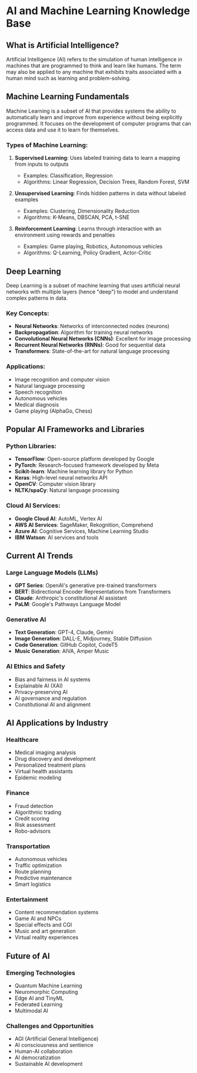 # AI and Machine Learning Knowledge Base

## What is Artificial Intelligence?

Artificial Intelligence (AI) refers to the simulation of human intelligence in machines that are programmed to think and learn like humans. The term may also be applied to any machine that exhibits traits associated with a human mind such as learning and problem-solving.

## Machine Learning Fundamentals

Machine Learning is a subset of AI that provides systems the ability to automatically learn and improve from experience without being explicitly programmed. It focuses on the development of computer programs that can access data and use it to learn for themselves.

### Types of Machine Learning:

1. **Supervised Learning**: Uses labeled training data to learn a mapping from inputs to outputs
   - Examples: Classification, Regression
   - Algorithms: Linear Regression, Decision Trees, Random Forest, SVM

2. **Unsupervised Learning**: Finds hidden patterns in data without labeled examples
   - Examples: Clustering, Dimensionality Reduction
   - Algorithms: K-Means, DBSCAN, PCA, t-SNE

3. **Reinforcement Learning**: Learns through interaction with an environment using rewards and penalties
   - Examples: Game playing, Robotics, Autonomous vehicles
   - Algorithms: Q-Learning, Policy Gradient, Actor-Critic

## Deep Learning

Deep Learning is a subset of machine learning that uses artificial neural networks with multiple layers (hence "deep") to model and understand complex patterns in data.

### Key Concepts:
- **Neural Networks**: Networks of interconnected nodes (neurons)
- **Backpropagation**: Algorithm for training neural networks
- **Convolutional Neural Networks (CNNs)**: Excellent for image processing
- **Recurrent Neural Networks (RNNs)**: Good for sequential data
- **Transformers**: State-of-the-art for natural language processing

### Applications:
- Image recognition and computer vision
- Natural language processing
- Speech recognition
- Autonomous vehicles
- Medical diagnosis
- Game playing (AlphaGo, Chess)

## Popular AI Frameworks and Libraries

### Python Libraries:
- **TensorFlow**: Open-source platform developed by Google
- **PyTorch**: Research-focused framework developed by Meta
- **Scikit-learn**: Machine learning library for Python
- **Keras**: High-level neural networks API
- **OpenCV**: Computer vision library
- **NLTK/spaCy**: Natural language processing

### Cloud AI Services:
- **Google Cloud AI**: AutoML, Vertex AI
- **AWS AI Services**: SageMaker, Rekognition, Comprehend
- **Azure AI**: Cognitive Services, Machine Learning Studio
- **IBM Watson**: AI services and tools

## Current AI Trends

### Large Language Models (LLMs)
- **GPT Series**: OpenAI's generative pre-trained transformers
- **BERT**: Bidirectional Encoder Representations from Transformers
- **Claude**: Anthropic's constitutional AI assistant
- **PaLM**: Google's Pathways Language Model

### Generative AI
- **Text Generation**: GPT-4, Claude, Gemini
- **Image Generation**: DALL-E, Midjourney, Stable Diffusion
- **Code Generation**: GitHub Copilot, CodeT5
- **Music Generation**: AIVA, Amper Music

### AI Ethics and Safety
- Bias and fairness in AI systems
- Explainable AI (XAI)
- Privacy-preserving AI
- AI governance and regulation
- Constitutional AI and alignment

## AI Applications by Industry

### Healthcare
- Medical imaging analysis
- Drug discovery and development
- Personalized treatment plans
- Virtual health assistants
- Epidemic modeling

### Finance
- Fraud detection
- Algorithmic trading
- Credit scoring
- Risk assessment
- Robo-advisors

### Transportation
- Autonomous vehicles
- Traffic optimization
- Route planning
- Predictive maintenance
- Smart logistics

### Entertainment
- Content recommendation systems
- Game AI and NPCs
- Special effects and CGI
- Music and art generation
- Virtual reality experiences

## Future of AI

### Emerging Technologies
- Quantum Machine Learning
- Neuromorphic Computing
- Edge AI and TinyML
- Federated Learning
- Multimodal AI

### Challenges and Opportunities
- AGI (Artificial General Intelligence)
- AI consciousness and sentience
- Human-AI collaboration
- AI democratization
- Sustainable AI development

